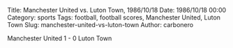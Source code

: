 Title: Manchester United vs. Luton Town, 1986/10/18
Date: 1986/10/18 00:00
Category: sports
Tags: football, football scores, Manchester United, Luton Town
Slug: manchester-united-vs-luton-town
Author: carbonero


Manchester United 1 - 0 Luton Town
